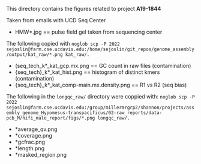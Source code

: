 This directory contains the figures related to project **A19-1844**

Taken from emails with UCD Seq Center
* HMW*.jpg == pulse field gel taken from sequencing center

The following copied with `noglob scp -P 2022 sejoslin@farm.cse.ucdavis.edu:/home/sejoslin/git_repos/genome_assembly/output/kat_raw/*.png kat_raw/.`
* (seq_tech_k*_kat_gcp.mx.png == GC count in raw files (contamination)
* {seq_tech}_k*_kat_hist.png == histogram of distinct kmers (contamination)
* {seq_tech}_k*_kat_comp-main.mx.density.png == R1 vs R2 (seq bias)

The following in the `longqc_raw/` directory were coppied with: `noglob scp -P 2022 sejoslin@farm.cse.ucdavis.edu:/group/millermrgrp2/shannon/projects/assembly_genome_Hypomesus-transpacificus/02-raw_reports/data-pcb_M/hifi_male_report/figs/*.png longqc_raw/.`
* *average_qv.png
* *coverage.png
* *gcfrac.png
* *length.png
* *masked_region.png

